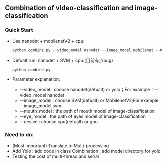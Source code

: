 ## Combination of video-classification and image-classification
### Quick Start
* Use nanodet + mobilenetV2 + cpu: 
    ```python
    python combine.py --video_model nanodet --image_model mobilenet --mouth_model ./mobilenet/MobileNetV2_yawnclass.pth --eye_model ./mobilenet/MobileNetV2_eyeclass.pth --device cpu
    ```

* Defualt run: nanodet + SVM + cpu:(目前有点bug)
    ```python
    python combine.py
    ```

* Parameter explanation:
    -  --video_model : choose nanodet(defualt) or yolo；For example：--video_model nanodet
    -  --image_model : choose SVM(defualt) or MobilenetV2;For example: --image_model svm
    -  --mouth_model : the path of mouth model of image-classification
    -  --eye_model : the path of eyes model of image-classification
    -  --devive : choose cpu(defualt) or gpu

### Need to do:
* (Most important) Translate to Multi-processing
* Add Yolo : add code in class Combination , add model directory for yolo
* Testing the cost of multi-thread and serial
